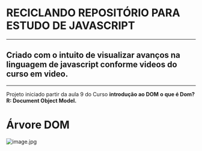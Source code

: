 # RECICLANDO REPOSITÓRIO PARA ESTUDO DE JAVASCRIPT
---
 
  
   
## Criado com o intuito de visualizar avanços na linguagem de javascript conforme videos do curso em video.
---
Projeto iniciado partir da aula 9 do Curso __introdução ao DOM__
__o que é Dom?__
__R: Document Object Model.__


# Árvore DOM


![image.jpg](https://lh3.googleusercontent.com/proxy/OsnLoA476WI8b8M5jGuqSqh--NcnlGWWP7IfyWmTeLyW2pKFwnXP2Xl3YPva-nZdWZbK_GcgsS1t_OczmrljOpePXSfEeUGZnaWEb6wFoqIrwYfS1ckeViEZmA)